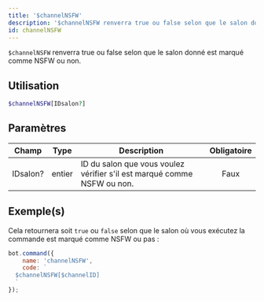 ```yaml
---
title: '$channelNSFW'
description: '$channelNSFW renverra true ou false selon que le salon donné est marqué comme NSFW ou non.'
id: channelNSFW
---
```


`$channelNSFW` renverra true ou false selon que le salon donné est marqué comme NSFW ou non.

## Utilisation

```php
$channelNSFW[IDsalon?]
```

## Paramètres

| Champ    | Type   | Description                                                             | Obligatoire |
| -------- | ------ | ----------------------------------------------------------------------- |:-----------:|
| IDsalon? | entier | ID du salon que vous voulez vérifier s'il est marqué comme NSFW ou non. |    Faux     |

## Exemple(s)

Cela retournera soit `true` ou `false` selon que le salon où vous exécutez la commande est marqué comme NSFW ou pas :

```javascript
bot.command({
    name: 'channelNSFW',
    code: `
  $channelNSFW[$channelID]
  `
});
```